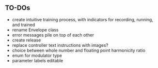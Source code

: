 ## TO-DOs
* create intuitive training process, with indicators for recording, running, and trained
* rename Envelope class
* error messages pile on top of each other
* create release
* replace controller text instructions with images?
* choice between whole number and floating point harmonicity ratio
* enum for modulator type
* parameter labels editable
